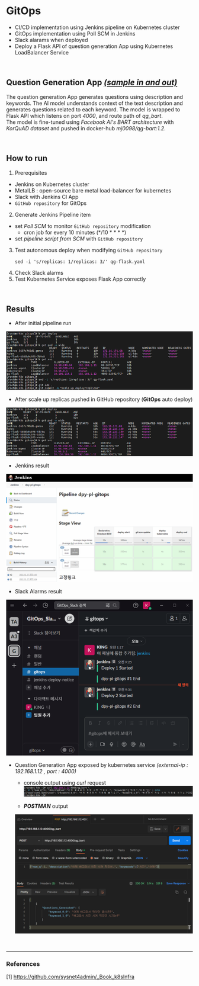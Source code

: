 # GitOps
- CI/CD implementation using Jenkins pipeline on Kubernetes cluster
- GitOps implementation using Poll SCM in Jenkins
- Slack alarams when deployed
- Deploy a Flask API of question generation App using Kubernetes LoadBalancer Service

<br/>

## Question Generation App [*(sample in and out)*](#1)
The question generation App generates questions using description and keywords. The AI model understands context of the text description and generates questions related to each keyword. The model is wrapped to Flask API which listens on port *4000*, and route path of *qg_bart*. <br/>
The model is fine-tuned using *Facebook AI's BART architecture* with *KorQuAD dataset* and pushed in docker-hub *mj0098/qg-bart:1.2*.

<br/>

## How to run
1. Prerequisites
- Jenkins on Kubernetes cluster
- MetalLB : open-source bare metal load-balancer for kubernetes
- Slack with Jenkins CI App
- `GitHub repository` for GitOps

2. Generate Jenkins Pipeline item
- set *Poll SCM* to monitor `GitHub repository` modification
    - cron job for every 10 minutes (*/10 * * * *)
- set *pipeline script from SCM* with `GitHub repository`


3. Test autonomous deploy when modifying `GitHub repository`
    ```shell
    sed -i 's/replicas: 1/replicas: 3/' qg-flask.yaml
    ```
4. Check Slack alarms
5. Test Kubernetes Service exposes Flask App correctly

<br/>

## Results
- After initial pipeline run
<img src="./results/1.PNG">

- After scale up replicas pushed in GitHub repository (**GitOps** auto deploy)
<img src="./results/2.PNG">

- Jenkins result
<img src="./results/3.PNG">

- Slack Alarms result
<img src="./results/4.PNG">

<br/>

- <a id="1">Question Generation App exposed by kubernetes service</a> *(external-ip : 192.168.1.12 , port : 4000)*
    - console output using *curl* request
    <img src="./results/5.PNG"> <br/>

    - ***POSTMAN*** output

    <img src="./results/6.PNG">

<br/>

---

### References

<a id="1">[1]</a> https://github.com/sysnet4admin/_Book_k8sInfra
